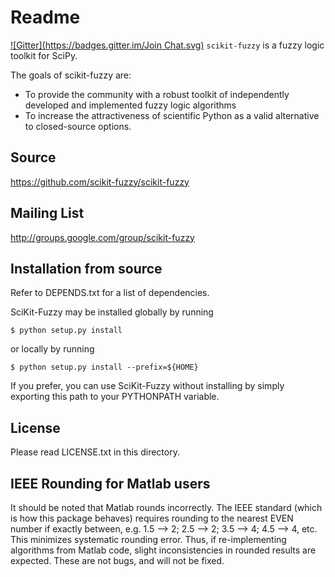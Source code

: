 Readme
======

[![Gitter](https://badges.gitter.im/Join Chat.svg)](https://gitter.im/scikit-fuzzy/scikit-fuzzy?utm_source=badge&utm_medium=badge&utm_campaign=pr-badge&utm_content=badge)
`scikit-fuzzy` is a fuzzy logic toolkit for SciPy.

The goals of scikit-fuzzy are:
* To provide the community with a robust toolkit of independently developed and implemented fuzzy logic algorithms
* To increase the attractiveness of scientific Python as a valid alternative to closed-source options.

Source
------
https://github.com/scikit-fuzzy/scikit-fuzzy

Mailing List
------------
http://groups.google.com/group/scikit-fuzzy

Installation from source
------------------------
Refer to DEPENDS.txt for a list of dependencies.

SciKit-Fuzzy may be installed globally by running

	$ python setup.py install

or locally by running

	$ python setup.py install --prefix=${HOME}

If you prefer, you can use SciKit-Fuzzy without installing by simply exporting
this path to your PYTHONPATH variable.

License
-------
Please read LICENSE.txt in this directory.

IEEE Rounding for Matlab users
------------------------------
It should be noted that Matlab rounds incorrectly. The IEEE standard (which is
how this package behaves) requires rounding to the nearest EVEN number if
exactly between, e.g. 1.5 --> 2; 2.5 --> 2; 3.5 --> 4; 4.5 --> 4, etc. This
minimizes systematic rounding error. Thus, if re-implementing algorithms from
Matlab code, slight inconsistencies in rounded results are expected. These are
not bugs, and will not be fixed.
